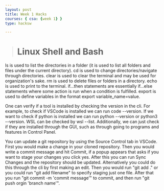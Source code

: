 ```yaml
---
layout: post
title: Week 1 Hacks
courses: { csa: {week 1} }
type: hacksw

---
```

> # Linux Shell and Bash
ls is used to list the directories in a folder (it is used to list all folders and files under the current directory).
cd is used to change directories/navigate through directories.
clear is used to clear the terminal and may be used for organization's sake.
rm is used to delete files or folders in a directory.
echo is used to print to the terminal.
if...then statements are essentially if...else statements where some action is run when a condition is fulfilled.
export is used to define variables in the format export variable_name=value.

One can verify if a tool is installed by checking the version in the cli. For example, to check if VSCode is installed we can run code --version. If we want to check if python is installed we can run python --version or python3 --version. WSL can be checked by wsl --list. Additionally, we can just check if they are installed through the GUI, such as through going to programs and features in Control Panel.

You can update a git repository by using the Source Control tab in VSCode. First you would make a change in your cloned repository. Then you would write a commit message and hit Commit, if a popup appears that asks if you want to stage your changes you click yes. After this you can run Sync Changes and the repository should be updated. Alternatively you could do this through the cli by first making an edit. Then you would run "git add ." or you could run "git add filename" to specify staging just one file. After that you run "git commit -m 'commit message'" to commit, and then run "git push orgin 'branch name'".

